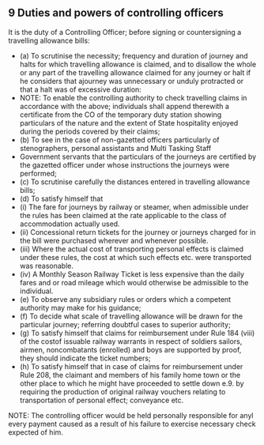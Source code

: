 ## 9 Duties and powers of controlling officers

It is the duty of a Controlling Officer; before signing or countersigning a travelling allowance bills:

- (a) To scrutinise the necessity; frequency and duration of journey and halts for which travelling allowance is claimed, and to disallow the whole or any part of the travelling allowance claimed for any journey or halt if he considers that ajourney was unnecessary or unduly protracted or that a halt was of excessive duration:
- NOTE: To enable the controlling authority to check travelling claims in accordance with the above; individuals shall append therewith a certificate from the CO of the temporary duty station showing particulars of the nature and the extent of State hospitality enjoyed during the periods covered by their claims;
- (b) To see in the case of non-gazetted officers particularly of stenographers, personal assistants and Multi   Tasking Staff
- Government servants that the particulars of the journeys are certified by the gazetted officer under whose instructions the journeys were performed;
- (c) To scrutinise carefully the distances entered in travelling allowance bills;
- (d) To satisfy himself that
- (i) The fare for journeys by railway or steamer, when admissible under the rules has been claimed at the rate applicable to the class of accommodation actually used.
- (ii) Concessional return tickets for the journey or journeys charged for in the bill were purchased wherever and whenever possible.
- (iii)   Where the actual cost of transporting personal effects is claimed under these rules, the cost at which such effects etc. were transported was reasonable.
- (iv) A Monthly Season Railway Ticket is less expensive than the daily fares and or road mileage which would otherwise be admissible to the individual.
- (e) To observe any subsidiary rules or orders which a competent authority may make for his guidance;
- (f) To decide what scale of   travelling allowance will be drawn for the particular journey; referring doubtful cases to superior authority;
- (g) To satisfy himself that claims for reimbursement under Rule 184 (viii) of the costof issuable railway warrants in respect of soldiers sailors, airmen, noncombatants (enrolled) and boys are supported by proof, they should indicate the ticket numbers;
- (h) To satisfy himself that in case of claims for reimbursement under Rule 208, the claimant and members of his family home town or the other place to which he might have proceeded to settle down e.9. by requiring the production of original railway vouchers relating to transportation of personal effect; conveyance etc.

NOTE: The controlling officer would be held personally responsible for anyl every payment caused as a result of his failure to exercise necessary check expected of him.
